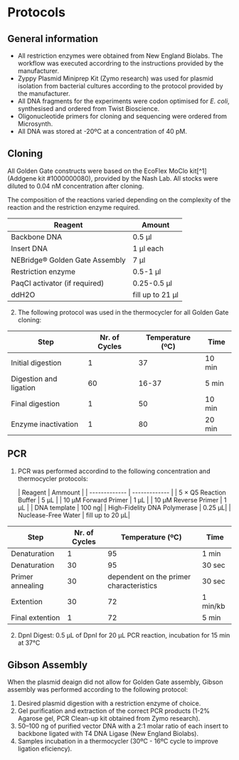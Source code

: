 # Protocols


## General information 

+ All restriction enzymes were obtained from New England Biolabs. The workflow was executed accordring to the instructions provided by the manufacturer.
+ Zyppy Plasmid Miniprep Kit (Zymo research) was used for plasmid isolation from bacterial cultures according to the protocol provided by the manufacturer.
+ All DNA fragments for the experiments were codon optimised for _E. coli_, synthesised and ordered from Twist Bioscience.
+ Oligonucleotide primers for cloning and sequencing were ordered from Microsynth.
+ All DNA was stored at -20ºC at a concentration of 40 pM.

## Cloning

All Golden Gate constructs were based on the EcoFlex MoClo kit[^1] (Addgene kit #1000000080), provided by the Nash Lab. All stocks were diluted to 0.04 nM concentration after cloning.

The composition of the reactions varied depending on the complexity of the reaction and the restriction enzyme required. 

| Reagent  | Amount |
| ------------- | ------------- |
| Backbone DNA  | 0.5 µl  |
| Insert DNA  | 1 µl each |
| NEBridge® Golden Gate Assembly | 7 μl |
| Restriction enzyme  | 0.5-1 μl |
| PaqCI activator (if required)  | 0.25-0.5 μl |
| ddH2O  | fill up to 21 μl |

2. The following protocol was used in the thermocycler for all Golden Gate cloning:
 


| Step  | Nr. of Cycles | Temperature (ºC)|Time|
| ------------- | ------------- |------------- |------------- |
| Initial digestion | 1  |37  |10 min  |
| Digestion and ligation | 60 | 16-37 |5 min  |
| Final digestion  | 1  |50 | 10 min  |
| Enzyme inactivation | 1   |80 |20 min  |

## PCR

1. PCR was performed accordind to the following concentration and thermocycler protocols:

   | Reagent  | Ammount |
| ------------- | ------------- |
| 5 × Q5 Reaction Buffer | 5 µL  |
| 10 µM Forward Primer | 1 µL |
| 10 µM Reverse Primer  | 1 µL |
| DNA template  | 100 ng|
| High-Fidelity DNA Polymerase  | 0.25 µL|
| Nuclease-Free Water | fill up to 20 µL|

| Step  | Nr. of Cycles | Temperature (ºC)|Time|
| ------------- | ------------- |------------- |------------- |
| Denaturation | 1  |95  |1 min  |
| Denaturation | 30  |95  |30 sec  |
| Primer annealing | 30 | dependent on the primer characteristics |30 sec  |
| Extention  | 30 | 72 | 1 min/kb  |
| Final extention  | 1 | 72 | 5 min  |

2. DpnI Digest: 0.5 μL of DpnI for 20 μL PCR reaction, incubation for 15 min at 37°C




## Gibson Assembly
When the plasmid deaign did not allow for Golden Gate assembly, Gibson assembly was performed according to the following protocol:

1. Desired plasmid digestion with a restriction enzyme of choice.
2. Gel purification and extraction of the correct PCR products (1-2% Agarose gel, PCR Clean-up kit obtained from Zymo research).
3. 50–100 ng of purified vector DNA with a 2:1 molar ratio of each insert to backbone ligated with T4 DNA Ligase (New England Biolabs).
6. Samples incubation in a thermocycler (30ºC - 16ºC cycle to improve ligation eficiency).

